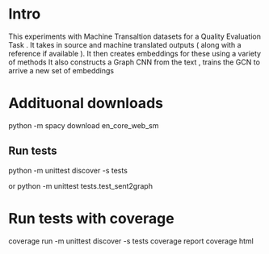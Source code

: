 
# Intro 

This experiments with Machine Transaltion datasets for a Quality Evaluation Task . 
It takes in source and machine translated outputs ( along with a reference if available ).
It then creates embeddings for these using a variety of methods 
It also constructs a Graph CNN from the text , trains the GCN to arrive a new set of embeddings

# Addituonal downloads
python -m spacy download en_core_web_sm

## Run tests
python -m unittest discover -s tests

or
python -m unittest tests.test_sent2graph


# Run tests with coverage
coverage run -m unittest discover -s tests
coverage report
coverage html